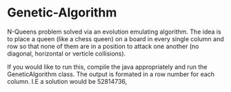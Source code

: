# Genetic-Algorithm
N-Queens problem solved via an evolution emulating algorithm. The idea is to place a queen (like
a chess queen) on a board in every single column and row so that none of them are in a position
to attack one another (no diagonal, horizontal or verticle collisions).

If you would like to run this, compile the java appropriately and run the GeneticAlgorithm class.
The output is formated in a row number for each column.
I.E a solution would be 52814736,

